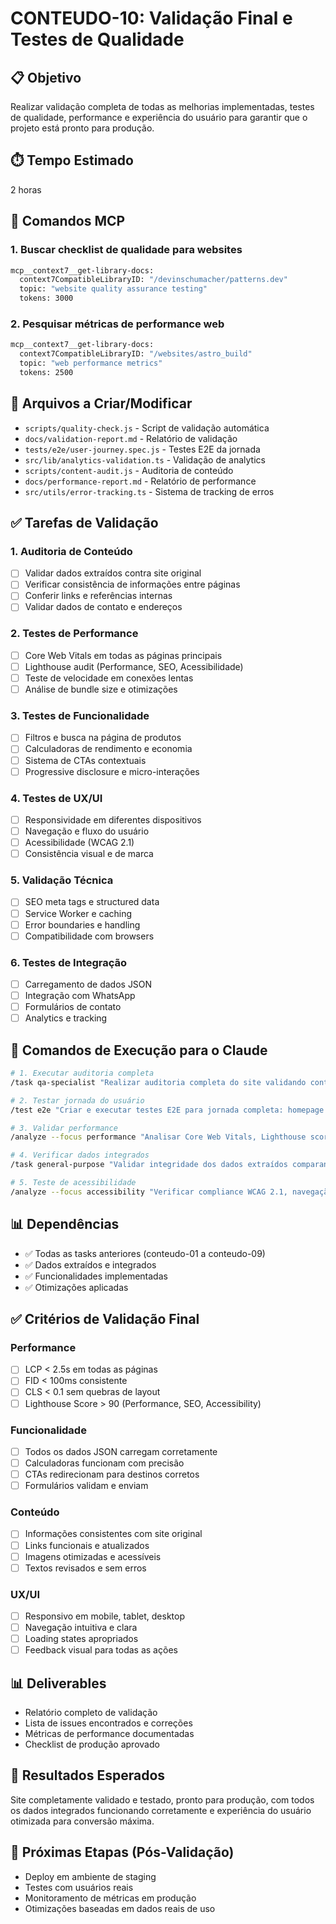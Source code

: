 # CONTEUDO-10: Validação Final e Testes de Qualidade

## 📋 Objetivo
Realizar validação completa de todas as melhorias implementadas, testes de qualidade, performance e experiência do usuário para garantir que o projeto está pronto para produção.

## ⏱️ Tempo Estimado
2 horas

## 🔧 Comandos MCP

### 1. Buscar checklist de qualidade para websites
```bash
mcp__context7__get-library-docs:
  context7CompatibleLibraryID: "/devinschumacher/patterns.dev"
  topic: "website quality assurance testing"
  tokens: 3000
```

### 2. Pesquisar métricas de performance web
```bash
mcp__context7__get-library-docs:
  context7CompatibleLibraryID: "/websites/astro_build"
  topic: "web performance metrics"
  tokens: 2500
```

## 📁 Arquivos a Criar/Modificar
- `scripts/quality-check.js` - Script de validação automática
- `docs/validation-report.md` - Relatório de validação
- `tests/e2e/user-journey.spec.js` - Testes E2E da jornada
- `src/lib/analytics-validation.ts` - Validação de analytics
- `scripts/content-audit.js` - Auditoria de conteúdo
- `docs/performance-report.md` - Relatório de performance
- `src/utils/error-tracking.ts` - Sistema de tracking de erros

## ✅ Tarefas de Validação

### 1. Auditoria de Conteúdo
- [ ] Validar dados extraídos contra site original
- [ ] Verificar consistência de informações entre páginas
- [ ] Conferir links e referências internas
- [ ] Validar dados de contato e endereços

### 2. Testes de Performance
- [ ] Core Web Vitals em todas as páginas principais
- [ ] Lighthouse audit (Performance, SEO, Acessibilidade)
- [ ] Teste de velocidade em conexões lentas
- [ ] Análise de bundle size e otimizações

### 3. Testes de Funcionalidade
- [ ] Filtros e busca na página de produtos
- [ ] Calculadoras de rendimento e economia
- [ ] Sistema de CTAs contextuais
- [ ] Progressive disclosure e micro-interações

### 4. Testes de UX/UI
- [ ] Responsividade em diferentes dispositivos
- [ ] Navegação e fluxo do usuário
- [ ] Acessibilidade (WCAG 2.1)
- [ ] Consistência visual e de marca

### 5. Validação Técnica
- [ ] SEO meta tags e structured data
- [ ] Service Worker e caching
- [ ] Error boundaries e handling
- [ ] Compatibilidade com browsers

### 6. Testes de Integração
- [ ] Carregamento de dados JSON
- [ ] Integração com WhatsApp
- [ ] Formulários de contato
- [ ] Analytics e tracking

## 🚀 Comandos de Execução para o Claude

```bash
# 1. Executar auditoria completa
/task qa-specialist "Realizar auditoria completa do site validando conteúdo, performance, funcionalidade e UX. Gerar relatório detalhado"

# 2. Testar jornada do usuário
/test e2e "Criar e executar testes E2E para jornada completa: homepage → produtos → contato, validando todas as funcionalidades"

# 3. Validar performance
/analyze --focus performance "Analisar Core Web Vitals, Lighthouse scores e otimizações implementadas em todas as páginas"

# 4. Verificar dados integrados
/task general-purpose "Validar integridade dos dados extraídos comparando com site original, verificar consistência e precisão"

# 5. Teste de acessibilidade
/analyze --focus accessibility "Verificar compliance WCAG 2.1, navegação por teclado, screen readers e inclusividade"
```

## 📊 Dependências
- ✅ Todas as tasks anteriores (conteudo-01 a conteudo-09)
- ✅ Dados extraídos e integrados
- ✅ Funcionalidades implementadas
- ✅ Otimizações aplicadas

## ✅ Critérios de Validação Final

### Performance
- [ ] LCP < 2.5s em todas as páginas
- [ ] FID < 100ms consistente  
- [ ] CLS < 0.1 sem quebras de layout
- [ ] Lighthouse Score > 90 (Performance, SEO, Accessibility)

### Funcionalidade
- [ ] Todos os dados JSON carregam corretamente
- [ ] Calculadoras funcionam com precisão
- [ ] CTAs redirecionam para destinos corretos
- [ ] Formulários validam e enviam

### Conteúdo
- [ ] Informações consistentes com site original
- [ ] Links funcionais e atualizados
- [ ] Imagens otimizadas e acessíveis
- [ ] Textos revisados e sem erros

### UX/UI
- [ ] Responsivo em mobile, tablet, desktop
- [ ] Navegação intuitiva e clara
- [ ] Loading states apropriados
- [ ] Feedback visual para todas as ações

## 📊 Deliverables
- Relatório completo de validação
- Lista de issues encontrados e correções
- Métricas de performance documentadas
- Checklist de produção aprovado

## 🎯 Resultados Esperados
Site completamente validado e testado, pronto para produção, com todos os dados integrados funcionando corretamente e experiência do usuário otimizada para conversão máxima.

## 🚀 Próximas Etapas (Pós-Validação)
- Deploy em ambiente de staging
- Testes com usuários reais
- Monitoramento de métricas em produção
- Otimizações baseadas em dados reais de uso